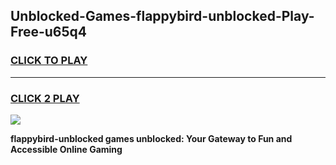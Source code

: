 
## Unblocked-Games-flappybird-unblocked-Play-Free-u65q4
<h3>
<a href="https://premium76.site?title=flappybird-unblocked&ref=23A">CLICK TO PLAY</a></h3>
<hr>

<h3>
<a href="https://premium76.site?title=flappybird-unblocked&ref=23A">CLICK 2 PLAY</a>
  
</h3>

<a href="https://premium76.site?title=flappybird-unblocked&ref=23A"><img src="https://clearcache.store/games.png"></a>


**flappybird-unblocked games unblocked: Your Gateway to Fun and Accessible Online Gaming**
